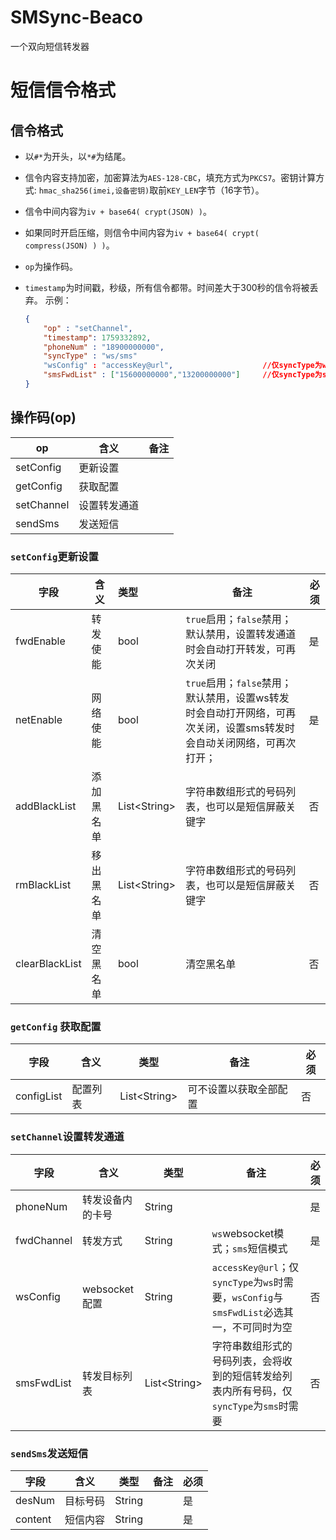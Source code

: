 # SMSync-Beaco
一个双向短信转发器

# 短信信令格式

## 信令格式

- 以`#*`为开头，以`*#`为结尾。

- 信令内容支持加密，加密算法为`AES-128-CBC`，填充方式为`PKCS7`。密钥计算方式: `hmac_sha256(imei,设备密钥)`取前`KEY_LEN`字节（16字节）。

- 信令中间内容为`iv + base64( crypt(JSON) )`。

- 如果同时开启压缩，则信令中间内容为`iv + base64( crypt( compress(JSON) ) )`。

- `op`为操作码。

- `timestamp`为时间戳，秒级，所有信令都带。时间差大于300秒的信令将被丢弃。
  示例：
  
  ```json
  { 
      "op" : "setChannel",
      "timestamp": 1759332892,
      "phoneNum" : "18900000000",
      "syncType" : "ws/sms"
      "wsConfig" : "accessKey@url",                    //仅syncType为ws时需要
      "smsFwdList" : ["15600000000","13200000000"]     //仅syncType为sms时需要
  }
  ```

## 操作码(op)

| op         | 含义     | 备注  |
| ---------- | ------ | --- |
| setConfig  | 更新设置   |     |
| getConfig  | 获取配置   |     |
| setChannel | 设置转发通道 |     |
| sendSms    | 发送短信   |     |

### `setConfig`更新设置

| 字段             | 含义    | 类型             | 备注                                                                  | 必须
| -------------- | ----- |:-------------- | ------------------------------------------------------------------- | --- |
| fwdEnable      | 转发使能  | bool           | `true`启用；`false`禁用；默认禁用，设置转发通道时会自动打开转发，可再次关闭                        | 是 |
| netEnable      | 网络使能  | bool           | `true`启用；`false`禁用；默认禁用，设置ws转发时会自动打开网络，可再次关闭，设置sms转发时会自动关闭网络，可再次打开； | 是 |
| addBlackList   | 添加黑名单 | List\<String\> | 字符串数组形式的号码列表，也可以是短信屏蔽关键字                                            | 否 |
| rmBlackList    | 移出黑名单 | List\<String\> | 字符串数组形式的号码列表，也可以是短信屏蔽关键字                                            | 否 |
| clearBlackList | 清空黑名单 | bool           | 清空黑名单                                                               | 否 |

### `getConfig` 获取配置

| 字段         | 含义   | 类型             | 备注          | 必须 |
| ---------- | ---- | -------------- | ----------- | --- |
| configList | 配置列表 | List\<String\> | 可不设置以获取全部配置 | 否 |

### `setChannel`设置转发通道

| 字段         | 含义          | 类型             | 备注                                  | 必须 |
| ---------- | ----------- | -------------- | ----------------------------------- | --- |
| phoneNum   | 转发设备内的卡号    | String         |                                     | 是 |
| fwdChannel | 转发方式        | String         | `ws`websocket模式；`sms`短信模式           | 是 |
| wsConfig   | websocket配置 | String         | `accessKey@url`；仅`syncType`为`ws`时需要，`wsConfig`与`smsFwdList`必选其一，不可同时为空 | 否 |
| smsFwdList | 转发目标列表      | List\<String\> | 字符串数组形式的号码列表，会将收到的短信转发给列表内所有号码，仅`syncType`为`sms`时需要      | 否 |

### `sendSms`发送短信

| 字段      | 含义   | 类型     | 备注  | 必须 |
| ------- | ---- | ------ | --- | --- |
| desNum  | 目标号码 | String |     | 是 |
| content | 短信内容 | String |     | 是 |
